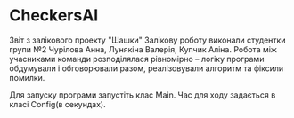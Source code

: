# CheckersAI
Звіт з залікового проекту "Шашки"
Залікову роботу виконали студентки групи №2 Чурілова Анна, Лунякіна Валерія, Купчик Аліна.
Робота між учасниками команди розподілялася рівномірно – логіку програми обдумували і обговорювали разом, реалізовували алгоритм та фіксили помилки. 

Для запуску програми запустіть клас Main.
Час для ходу задається в класі Config(в секундах).
